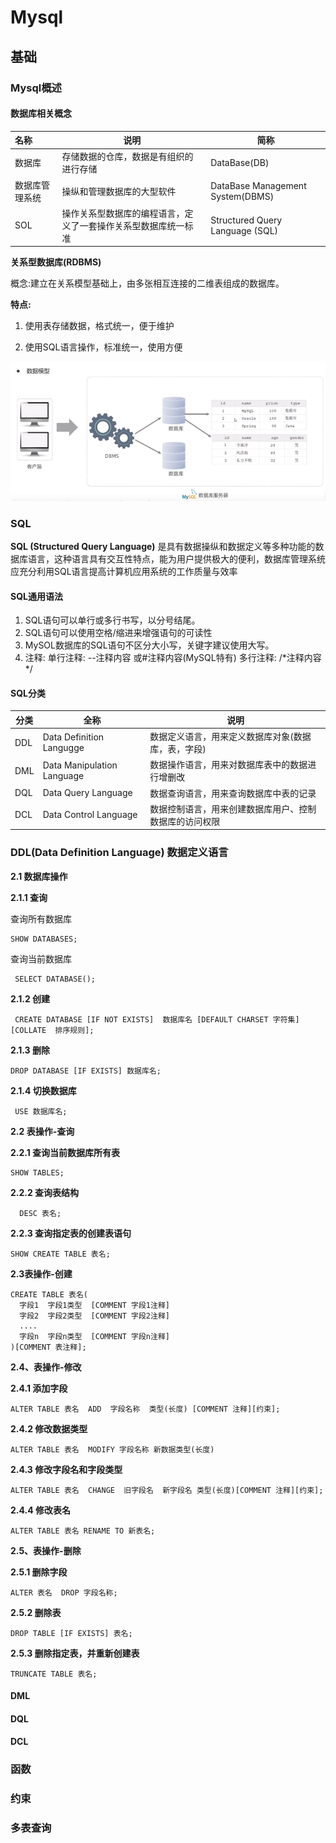 # Mysql

## 基础

### Mysql概述

#### **数据库相关概念**

| 名称      | 说明                              | 简称                               |
| :------ | ------------------------------- | -------------------------------- |
| 数据库     | 存储数据的仓库，数据是有组织的进行存储             | DataBase(DB)                     |
| 数据库管理系统 | 操纵和管理数据库的大型软件                   | DataBase Management System(DBMS) |
| SOL     | 操作关系型数据库的编程语言，定义了一套操作关系型数据库统一标准 | Structured Query Language (SQL)  |

**关系型数据库(RDBMS)**

概念:建立在关系模型基础上，由多张相互连接的二维表组成的数据库。

**特点:**

1. 使用表存储数据，格式统一，便于维护

2. 使用SQL语言操作，标准统一，使用方便


![](image/1718962769662.jpg)

### SQL

**SQL (Structured Query Language)** 是具有数据操纵和数据定义等多种功能的数据库语言，这种语言具有交互性特点，能为用户提供极大的便利，数据库管理系统应充分利用SQL语言提高计算机应用系统的工作质量与效率

#### SQL通用语法

1. SQL语句可以单行或多行书写，以分号结尾。
2. SQL语句可以使用空格/缩进来增强语句的可读性
3. MySOL数据库的SQL语句不区分大小写，关键字建议使用大写。
4. 注释:
   单行注释: --注释内容 或#注释内容(MySQL特有)
   多行注释: /*注释内容 */

#### SQL分类

| 分类   | 全称                         | 说明                          |
| ---- | -------------------------- | --------------------------- |
| DDL  | Data Definition Langugge   | 数据定义语言，用来定义数据库对象(数据库，表，字段)  |
| DML  | Data Manipulation Language | 数据操作语言，用来对数据库表中的数据进行增删改     |
| DQL  | Data Query Language        | 数据查询语言，用来查询数据库中表的记录         |
| DCL  | Data Control Language      | 数据控制语言，用来创建数据库用户、控制数据库的访问权限 |

### DDL(Data Definition Language)  数据定义语言

**2.1 数据库操作**

**2.1.1 查询**

   查询所有数据库

```
SHOW DATABASES;
```

   查询当前数据库

```
 SELECT DATABASE();
```

**2.1.2 创建**

```
 CREATE DATABASE [IF NOT EXISTS]  数据库名 [DEFAULT CHARSET 字符集] [COLLATE  排序规则];
```

**2.1.3 删除**

```
DROP DATABASE [IF EXISTS] 数据库名;
```

**2.1.4 切换数据库**

```
 USE 数据库名;
```

**2.2 表操作-查询**

**2.2.1 查询当前数据库所有表**

```
SHOW TABLES;
```

**2.2.2 查询表结构**

```
  DESC 表名;
```

**2.2.3 查询指定表的创建表语句**

```
SHOW CREATE TABLE 表名;
```

**2.3表操作-创建**

```
CREATE TABLE 表名(
  字段1  字段1类型  [COMMENT 字段1注释]
  字段2  字段2类型  [COMMENT 字段2注释]
  ....
  字段n  字段n类型  [COMMENT 字段n注释]
)[COMMENT 表注释];
```

**2.4、表操作-修改**

**2.4.1 添加字段**

```
ALTER TABLE 表名  ADD  字段名称  类型(长度) [COMMENT 注释][约束];
```

**2.4.2 修改数据类型**

```
ALTER TABLE 表名  MODIFY 字段名称 新数据类型(长度)
```

**2.4.3 修改字段名和字段类型**

```
ALTER TABLE 表名  CHANGE  旧字段名  新字段名 类型(长度)[COMMENT 注释][约束];
```

**2.4.4 修改表名**

```
ALTER TABLE 表名 RENAME TO 新表名;
```

**2.5、表操作-删除**

**2.5.1 删除字段**

```
ALTER 表名  DROP 字段名称;
```

**2.5.2 删除表**

```
DROP TABLE [IF EXISTS] 表名;
```

**2.5.3 删除指定表，并重新创建表**

```
TRUNCATE TABLE 表名;
```

#### DML



#### DQL



#### DCL

### 函数



### 约束



### 多表查询


